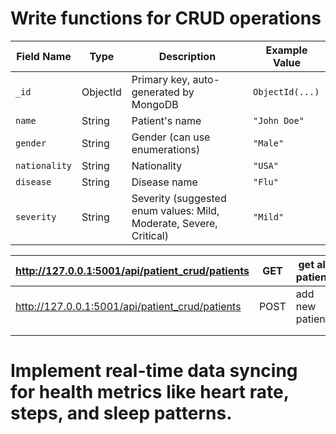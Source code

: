 # Write functions for CRUD operations



| **Field Name** | **Type** | **Description**                                              | **Example Value** |
| -------------- | -------- | ------------------------------------------------------------ | ----------------- |
| `_id`          | ObjectId | Primary key, auto-generated by MongoDB                       | `ObjectId(...)`   |
| `name`         | String   | Patient's name                                               | `"John Doe"`      |
| `gender`       | String   | Gender (can use enumerations)                                | `"Male"`          |
| `nationality`  | String   | Nationality                                                  | `"USA"`           |
| `disease`      | String   | Disease name                                                 | `"Flu"`           |
| `severity`     | String   | Severity (suggested enum values: Mild, Moderate, Severe, Critical) | `"Mild"`          |



| http://127.0.0.1:5001/api/patient_crud/patients | GET  | get all patient |      |
| ----------------------------------------------- | ---- | --------------- | ---- |
| http://127.0.0.1:5001/api/patient_crud/patients | POST | add new patient |      |
|                                                 |      |                 |      |
|                                                 |      |                 |      |




# Implement real-time data syncing for health metrics like heart rate, steps, and sleep patterns.